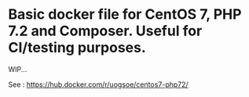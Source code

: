 # Basic docker file for CentOS 7, PHP 7.2 and Composer. Useful for CI/testing purposes.

WIP...

See : https://hub.docker.com/r/uogsoe/centos7-php72/

